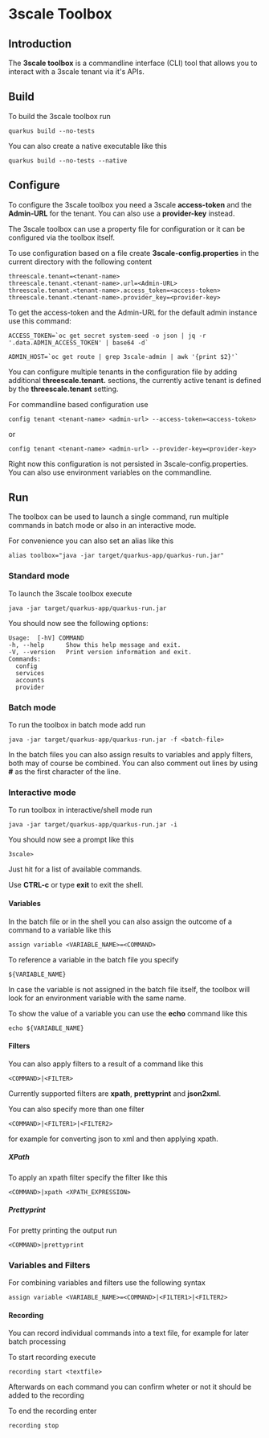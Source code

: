 # 3scale Toolbox

## Introduction

The **3scale toolbox** is a commandline interface (CLI) tool that allows you to interact with a 3scale tenant via it's APIs.

## Build

To build the 3scale toolbox run

	quarkus build --no-tests

You can also create a native executable like this

	quarkus build --no-tests --native

## Configure
To configure the 3scale toolbox you need a 3scale **access-token** and the **Admin-URL** for the tenant. You can also use a **provider-key** instead.

The 3scale toolbox can use a property file for configuration or it can be configured via the toolbox itself.

To use configuration based on a file create **3scale-config.properties** in the current directory with the following content

	threescale.tenant=<tenant-name>
	threescale.tenant.<tenant-name>.url=<Admin-URL>
	threescale.tenant.<tenant-name>.access_token=<access-token>
	threescale.tenant.<tenant-name>.provider_key=<provider-key>
To get the access-token and the Admin-URL for the default admin instance use this command:

	ACCESS_TOKEN=`oc get secret system-seed -o json | jq -r '.data.ADMIN_ACCESS_TOKEN' | base64 -d`

	ADMIN_HOST=`oc get route | grep 3scale-admin | awk '{print $2}'`
You can configure multiple tenants in the configuration file by adding additional **threescale.tenant.<tenant-name>** sections, the currently active tenant is defined by the **threescale.tenant** setting.

For commandline based configuration use

	config tenant <tenant-name> <admin-url> --access-token=<access-token>
or

	config tenant <tenant-name> <admin-url> --provider-key=<provider-key>

Right now this configuration is not persisted in 3scale-config.properties. You can also use environment variables on the commandline.
## Run
The toolbox can be used to launch a single command, run multiple commands in batch mode or also in an interactive mode.

For convenience you can also set an alias like this

	alias toolbox="java -jar target/quarkus-app/quarkus-run.jar"

### Standard mode
To launch the 3scale toolbox execute

	java -jar target/quarkus-app/quarkus-run.jar

You should now see the following options:

	Usage:  [-hV] COMMAND
  	-h, --help      Show this help message and exit.
  	-V, --version   Print version information and exit.
	Commands:
  	  config
  	  services
  	  accounts
  	  provider
### Batch mode
To run the toolbox in batch mode add run

 	java -jar target/quarkus-app/quarkus-run.jar -f <batch-file>

In the batch files you can also assign results to variables and apply filters, both may of course be combined. You can also comment out lines by using **#** as the first character of the line.
### Interactive mode
To run toolbox in interactive/shell mode run

	java -jar target/quarkus-app/quarkus-run.jar -i

You should now see a prompt like this

	3scale>

Just hit **<enter>** for a list of available commands.

Use **CTRL-c** or type **exit** to exit the shell.

#### Variables
In the batch file or in the shell you can also assign the outcome of a command to a variable like this

	assign variable <VARIABLE_NAME>=<COMMAND>

To reference a variable in the batch file you specify

	${VARIABLE_NAME}

In case the variable is not assigned in the batch file itself, the toolbox will look for an environment variable with the same name.

To show the value of a variable you can use the **echo** command like this

	echo ${VARIABLE_NAME}

#### Filters
You can also apply filters to a result of a command like this

	<COMMAND>|<FILTER>

Currently supported filters are **xpath**, **prettyprint** and **json2xml**.

You can also specify more than one filter

	<COMMAND>|<FILTER1>|<FILTER2>

for example for converting json to xml and then applying xpath.

##### XPath
To apply an xpath filter specify the filter like this

	<COMMAND>|xpath <XPATH_EXPRESSION>

##### Prettyprint
For pretty printing the output run

	<COMMAND>|prettyprint

### Variables and Filters
For combining variables and filters use the following syntax

	assign variable <VARIABLE_NAME>=<COMMAND>|<FILTER1>|<FILTER2>

#### Recording
You can record individual commands into a text file, for example for later batch processing

To start recording execute
```
recording start <textfile>
```
Afterwards on each command you can confirm wheter or not it should be added to the recording

To end the recording enter
```
recording stop
```
